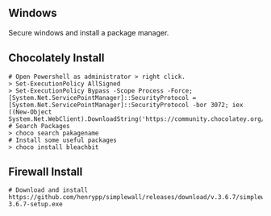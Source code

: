 Windows
--------

Secure windows and install a package manager.

Chocolately Install
-------------------

    # Open Powershell as administrator > right click.
    > Set-ExecutionPolicy AllSigned
    > Set-ExecutionPolicy Bypass -Scope Process -Force; [System.Net.ServicePointManager]::SecurityProtocol = [System.Net.ServicePointManager]::SecurityProtocol -bor 3072; iex ((New-Object System.Net.WebClient).DownloadString('https://community.chocolatey.org/install.ps1'))
    # Search Packages
    > choco search pakagename 
    # Install some useful packages
    > choco install bleachbit

Firewall Install
----------------

    # Download and install
    https://github.com/henrypp/simplewall/releases/download/v.3.6.7/simplewall-3.6.7-setup.exe


